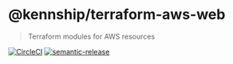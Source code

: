 # @kennship/terraform-aws-web

> Terraform modules for AWS resources

[![CircleCI][circleci-image]][circleci-url]
[![semantic-release][semantic-release-image]][semantic-release-url]

[semantic-release-image]: https://img.shields.io/badge/%20%20%F0%9F%93%A6%F0%9F%9A%80-semantic--release-e10079.svg

[semantic-release-url]: https://github.com/semantic-release/semantic-release

[circleci-image]: https://img.shields.io/circleci/project/github/kennship/terraform-aws-web/master.svg?logo=circleci

[circleci-url]: https://circleci.com/gh/kennship/terraform-aws-web
